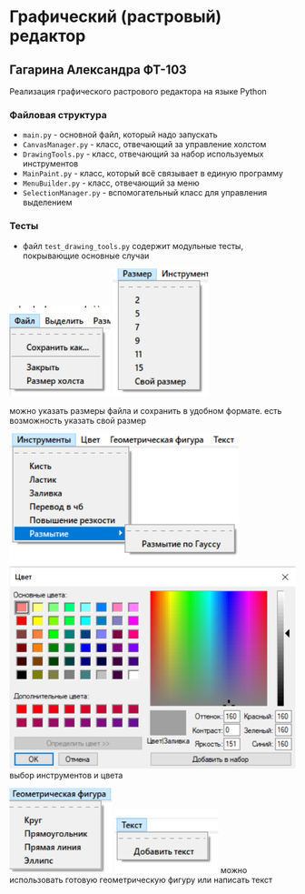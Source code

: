 # Графический (растровый) редактор

## Гагарина Александра ФТ-103

Реализация графического растрового редактора на языке Python

### Файловая структура

* `main.py` - основной файл, который надо запускать
* `CanvasManager.py` - класс, отвечающий за управление холстом
* `DrawingTools.py` - класс, отвечающий за набор используемых инструментов
* `MainPaint.py` - класс, который всё связывает в единую программу
* `MenuBuilder.py` - класс, отвечающий за меню
* `SelectionManager.py` - вспомогательный класс для управления выделением

### Тесты

* файл `test_drawing_tools.py` содержит модульные тесты, покрывающие основные случаи

![img.png](img.png)  ![img_1.png](img_1.png)

можно указать размеры файла и сохранить в удобном формате.
есть возможность указать свой размер

![img_2.png](img_2.png) ![img_3.png](img_3.png)
выбор инструментов и цвета

![img_4.png](img_4.png) ![img_5.png](img_5.png)
можно использовать готовую геометрическую фигуру или написать текст



